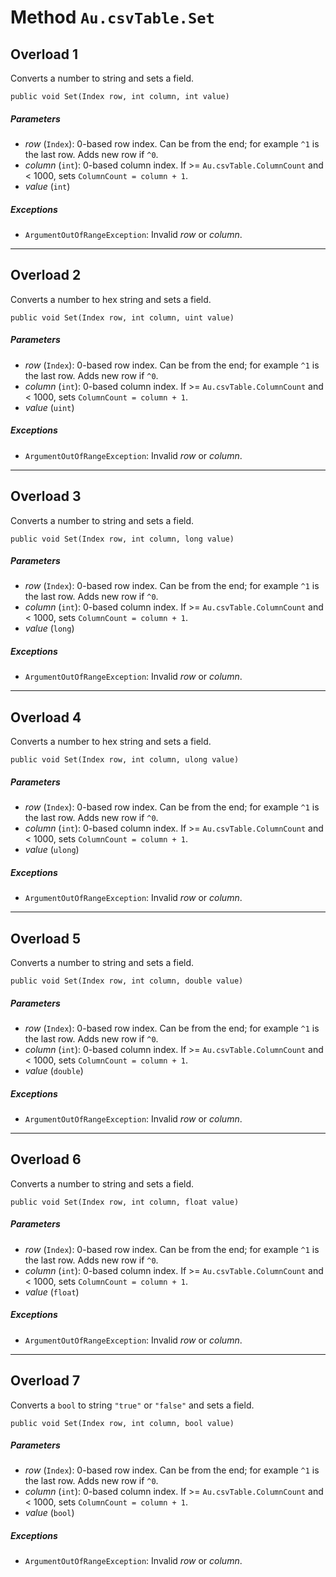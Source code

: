 # Method `Au.csvTable.Set`

## Overload 1

Converts a number to string and sets a field.

```
public void Set(Index row, int column, int value)
```

##### Parameters

- *row*  (`Index`):
    0-based row index. Can be from the end; for example `^1` is the last row. Adds new row if `^0`.
- *column*  (`int`):
    0-based column index. If >= `Au.csvTable.ColumnCount` and \< 1000, sets `ColumnCount = column + 1`.
- *value*  (`int`)

##### Exceptions

- `ArgumentOutOfRangeException`:
    Invalid *row* or *column*.

* * *

## Overload 2

Converts a number to hex string and sets a field.

```
public void Set(Index row, int column, uint value)
```

##### Parameters

- *row*  (`Index`):
    0-based row index. Can be from the end; for example `^1` is the last row. Adds new row if `^0`.
- *column*  (`int`):
    0-based column index. If >= `Au.csvTable.ColumnCount` and \< 1000, sets `ColumnCount = column + 1`.
- *value*  (`uint`)

##### Exceptions

- `ArgumentOutOfRangeException`:
    Invalid *row* or *column*.

* * *

## Overload 3

Converts a number to string and sets a field.

```
public void Set(Index row, int column, long value)
```

##### Parameters

- *row*  (`Index`):
    0-based row index. Can be from the end; for example `^1` is the last row. Adds new row if `^0`.
- *column*  (`int`):
    0-based column index. If >= `Au.csvTable.ColumnCount` and \< 1000, sets `ColumnCount = column + 1`.
- *value*  (`long`)

##### Exceptions

- `ArgumentOutOfRangeException`:
    Invalid *row* or *column*.

* * *

## Overload 4

Converts a number to hex string and sets a field.

```
public void Set(Index row, int column, ulong value)
```

##### Parameters

- *row*  (`Index`):
    0-based row index. Can be from the end; for example `^1` is the last row. Adds new row if `^0`.
- *column*  (`int`):
    0-based column index. If >= `Au.csvTable.ColumnCount` and \< 1000, sets `ColumnCount = column + 1`.
- *value*  (`ulong`)

##### Exceptions

- `ArgumentOutOfRangeException`:
    Invalid *row* or *column*.

* * *

## Overload 5

Converts a number to string and sets a field.

```
public void Set(Index row, int column, double value)
```

##### Parameters

- *row*  (`Index`):
    0-based row index. Can be from the end; for example `^1` is the last row. Adds new row if `^0`.
- *column*  (`int`):
    0-based column index. If >= `Au.csvTable.ColumnCount` and \< 1000, sets `ColumnCount = column + 1`.
- *value*  (`double`)

##### Exceptions

- `ArgumentOutOfRangeException`:
    Invalid *row* or *column*.

* * *

## Overload 6

Converts a number to string and sets a field.

```
public void Set(Index row, int column, float value)
```

##### Parameters

- *row*  (`Index`):
    0-based row index. Can be from the end; for example `^1` is the last row. Adds new row if `^0`.
- *column*  (`int`):
    0-based column index. If >= `Au.csvTable.ColumnCount` and \< 1000, sets `ColumnCount = column + 1`.
- *value*  (`float`)

##### Exceptions

- `ArgumentOutOfRangeException`:
    Invalid *row* or *column*.

* * *

## Overload 7

Converts a `bool` to string `"true"` or `"false"` and sets a field.

```
public void Set(Index row, int column, bool value)
```

##### Parameters

- *row*  (`Index`):
    0-based row index. Can be from the end; for example `^1` is the last row. Adds new row if `^0`.
- *column*  (`int`):
    0-based column index. If >= `Au.csvTable.ColumnCount` and \< 1000, sets `ColumnCount = column + 1`.
- *value*  (`bool`)

##### Exceptions

- `ArgumentOutOfRangeException`:
    Invalid *row* or *column*.
